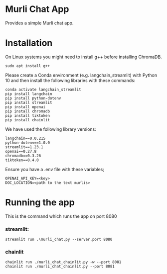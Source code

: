 # Murli Chat App

Provides a simple Murli chat app.

# Installation

On Linux systems you might need to install g++ before installing ChromaDB.

```
sudo apt install g++
```

Please create a Conda environment (e.g. langchain_streamlit) with Python 10 and then install the following libraries with these commands:

```
conda activate langchain_streamlit
pip install langchain
pip install python-dotenv
pip install streamlit
pip install openai
pip install chromadb
pip install tiktoken
pip install chainlit

```

We have used the following library versions:

```
langchain==0.0.215
python-dotenv==1.0.0
streamlit==1.23.1
openai==0.27.8
chromadb==0.3.26
tiktoken==0.4.0
```

Ensure you have a .env file with these variables;

```
OPENAI_API_KEY=<key>
DOC_LOCATION=<path to the text murlis>
```

# Running the app

This is the command which runs the app on port 8080

### streamlit:
```
streamlit run .\murli_chat.py --server.port 8080
```

### chainlit
```
chainlit run ./murli_chat_chainlit.py -w --port 8081
chainlit run ./murli_chat_chainlit.py --port 8081
```

